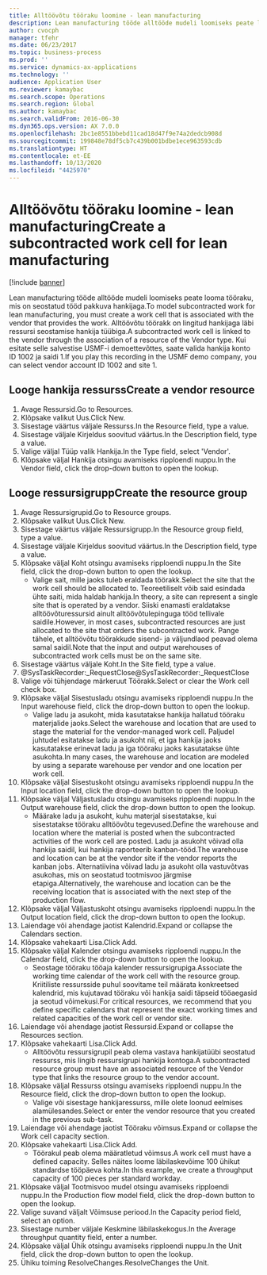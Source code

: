```yaml
---
title: Alltöövõtu tööraku loomine - lean manufacturing
description: Lean manufacturing tööde alltööde mudeli loomiseks peate looma tööraku, mis on seostatud tööd pakkuva hankijaga.
author: cvocph
manager: tfehr
ms.date: 06/23/2017
ms.topic: business-process
ms.prod: ''
ms.service: dynamics-ax-applications
ms.technology: ''
audience: Application User
ms.reviewer: kamaybac
ms.search.scope: Operations
ms.search.region: Global
ms.author: kamaybac
ms.search.validFrom: 2016-06-30
ms.dyn365.ops.version: AX 7.0.0
ms.openlocfilehash: 2bc1e8551bbebd11cad18d47f9e74a2dedcb908d
ms.sourcegitcommit: 199848e78df5cb7c439b001bdbe1ece963593cdb
ms.translationtype: HT
ms.contentlocale: et-EE
ms.lasthandoff: 10/13/2020
ms.locfileid: "4425970"
---
```

# <a name="create-a-subcontracted-work-cell-for-lean-manufacturing"></a><span data-ttu-id="6fb12-103">Alltöövõtu tööraku loomine - lean manufacturing</span><span class="sxs-lookup"><span data-stu-id="6fb12-103">Create a subcontracted work cell for lean manufacturing</span></span>

[!include [banner](../../includes/banner.md)]

<span data-ttu-id="6fb12-104">Lean manufacturing tööde alltööde mudeli loomiseks peate looma tööraku, mis on seostatud tööd pakkuva hankijaga.</span><span class="sxs-lookup"><span data-stu-id="6fb12-104">To model subcontracted work for lean manufacturing, you must create a work cell that is associated with the vendor that provides the work.</span></span> <span data-ttu-id="6fb12-105">Alltöövõtu töörakk on lingitud hankijaga läbi ressursi seostamise hankija tüübiga.</span><span class="sxs-lookup"><span data-stu-id="6fb12-105">A subcontracted work cell is linked to the vendor through the association of a resource of the Vendor type.</span></span> <span data-ttu-id="6fb12-106">Kui esitate selle salvestise USMF-i demoettevõttes, saate valida hankija konto ID 1002 ja saidi 1.</span><span class="sxs-lookup"><span data-stu-id="6fb12-106">If you play this recording in the USMF demo company, you can select vendor account ID 1002 and site 1.</span></span>


## <a name="create-a-vendor-resource"></a><span data-ttu-id="6fb12-107">Looge hankija ressurss</span><span class="sxs-lookup"><span data-stu-id="6fb12-107">Create a vendor resource</span></span>
1. <span data-ttu-id="6fb12-108">Avage Ressursid.</span><span class="sxs-lookup"><span data-stu-id="6fb12-108">Go to Resources.</span></span>
2. <span data-ttu-id="6fb12-109">Klõpsake valikut Uus.</span><span class="sxs-lookup"><span data-stu-id="6fb12-109">Click New.</span></span>
3. <span data-ttu-id="6fb12-110">Sisestage väärtus väljale Ressurss.</span><span class="sxs-lookup"><span data-stu-id="6fb12-110">In the Resource field, type a value.</span></span>
4. <span data-ttu-id="6fb12-111">Sisestage väljale Kirjeldus soovitud väärtus.</span><span class="sxs-lookup"><span data-stu-id="6fb12-111">In the Description field, type a value.</span></span>
5. <span data-ttu-id="6fb12-112">Valige väljal Tüüp valik Hankija.</span><span class="sxs-lookup"><span data-stu-id="6fb12-112">In the Type field, select 'Vendor'.</span></span>
6. <span data-ttu-id="6fb12-113">Klõpsake väljal Hankija otsingu avamiseks ripploendi nuppu.</span><span class="sxs-lookup"><span data-stu-id="6fb12-113">In the Vendor field, click the drop-down button to open the lookup.</span></span>

## <a name="create-the-resource-group"></a><span data-ttu-id="6fb12-114">Looge ressursigrupp</span><span class="sxs-lookup"><span data-stu-id="6fb12-114">Create the resource group</span></span>
1. <span data-ttu-id="6fb12-115">Avage Ressursigrupid.</span><span class="sxs-lookup"><span data-stu-id="6fb12-115">Go to Resource groups.</span></span>
2. <span data-ttu-id="6fb12-116">Klõpsake valikut Uus.</span><span class="sxs-lookup"><span data-stu-id="6fb12-116">Click New.</span></span>
3. <span data-ttu-id="6fb12-117">Sisestage väärtus väljale Ressursigrupp.</span><span class="sxs-lookup"><span data-stu-id="6fb12-117">In the Resource group field, type a value.</span></span>
4. <span data-ttu-id="6fb12-118">Sisestage väljale Kirjeldus soovitud väärtus.</span><span class="sxs-lookup"><span data-stu-id="6fb12-118">In the Description field, type a value.</span></span>
5. <span data-ttu-id="6fb12-119">Klõpsake väljal Koht otsingu avamiseks ripploendi nuppu.</span><span class="sxs-lookup"><span data-stu-id="6fb12-119">In the Site field, click the drop-down button to open the lookup.</span></span>
    * <span data-ttu-id="6fb12-120">Valige sait, mille jaoks tuleb eraldada töörakk.</span><span class="sxs-lookup"><span data-stu-id="6fb12-120">Select the site that the work cell should be allocated to.</span></span> <span data-ttu-id="6fb12-121">Teoreetiliselt võib said esindada ühte saiti, mida haldab hankija.</span><span class="sxs-lookup"><span data-stu-id="6fb12-121">In theory, a site can represent a single site that is operated by a vendor.</span></span> <span data-ttu-id="6fb12-122">Siiski enamasti eraldatakse alltöövõturessursid ainult alltöövõtulepinguga tööd tellivale saidile.</span><span class="sxs-lookup"><span data-stu-id="6fb12-122">However, in most cases, subcontracted resources are just allocated to the site that orders the subcontracted work.</span></span> <span data-ttu-id="6fb12-123">Pange tähele, et alltöövõtu töörakkude sisend- ja väljundlaod peavad olema samal saidil.</span><span class="sxs-lookup"><span data-stu-id="6fb12-123">Note that the input and output warehouses of subcontracted work cells must be on the same site.</span></span>  
6. <span data-ttu-id="6fb12-124">Sisestage väärtus väljale Koht.</span><span class="sxs-lookup"><span data-stu-id="6fb12-124">In the Site field, type a value.</span></span>
7. <span data-ttu-id="6fb12-125">@SysTaskRecorder:_RequestClose</span><span class="sxs-lookup"><span data-stu-id="6fb12-125">@SysTaskRecorder:_RequestClose</span></span>
8. <span data-ttu-id="6fb12-126">Valige või tühjendage märkeruut Töörakk.</span><span class="sxs-lookup"><span data-stu-id="6fb12-126">Select or clear the Work cell check box.</span></span>
9. <span data-ttu-id="6fb12-127">Klõpsake väljal Sisestusladu otsingu avamiseks ripploendi nuppu.</span><span class="sxs-lookup"><span data-stu-id="6fb12-127">In the Input warehouse field, click the drop-down button to open the lookup.</span></span>
    * <span data-ttu-id="6fb12-128">Valige ladu ja asukoht, mida kasutatakse hankija hallatud tööraku materjalide jaoks.</span><span class="sxs-lookup"><span data-stu-id="6fb12-128">Select the warehouse and location that are used to stage the material for the vendor-managed work cell.</span></span> <span data-ttu-id="6fb12-129">Paljudel juhtudel esitatakse ladu ja asukoht nii, et iga hankija jaoks kasutatakse erinevat ladu ja iga tööraku jaoks kasutatakse ühte asukohta.</span><span class="sxs-lookup"><span data-stu-id="6fb12-129">In many cases, the warehouse and location are modeled by using a separate warehouse per vendor and one location per work cell.</span></span>  
10. <span data-ttu-id="6fb12-130">Klõpsake väljal Sisestuskoht otsingu avamiseks ripploendi nuppu.</span><span class="sxs-lookup"><span data-stu-id="6fb12-130">In the Input location field, click the drop-down button to open the lookup.</span></span>
11. <span data-ttu-id="6fb12-131">Klõpsake väljal Väljastusladu otsingu avamiseks ripploendi nuppu.</span><span class="sxs-lookup"><span data-stu-id="6fb12-131">In the Output warehouse field, click the drop-down button to open the lookup.</span></span>
    * <span data-ttu-id="6fb12-132">Määrake ladu ja asukoht, kuhu materjal sisestatakse, kui sisestatakse tööraku alltöövõtu tegevused.</span><span class="sxs-lookup"><span data-stu-id="6fb12-132">Define the warehouse and location where the material is posted when the subcontracted activities of the work cell are posted.</span></span> <span data-ttu-id="6fb12-133">Ladu ja asukoht võivad olla hankija saidil, kui hankija raporteerib kanban-tööd.</span><span class="sxs-lookup"><span data-stu-id="6fb12-133">The warehouse and location can be at the vendor site if the vendor reports the kanban jobs.</span></span> <span data-ttu-id="6fb12-134">Alternatiivina võivad ladu ja asukoht olla vastuvõtvas asukohas, mis on seostatud tootmisvoo järgmise etapiga.</span><span class="sxs-lookup"><span data-stu-id="6fb12-134">Alternatively, the warehouse and location can be the receiving location that is associated with the next step of the production flow.</span></span>  
12. <span data-ttu-id="6fb12-135">Klõpsake väljal Väljastuskoht otsingu avamiseks ripploendi nuppu.</span><span class="sxs-lookup"><span data-stu-id="6fb12-135">In the Output location field, click the drop-down button to open the lookup.</span></span>
13. <span data-ttu-id="6fb12-136">Laiendage või ahendage jaotist Kalendrid.</span><span class="sxs-lookup"><span data-stu-id="6fb12-136">Expand or collapse the Calendars section.</span></span>
14. <span data-ttu-id="6fb12-137">Klõpsake vahekaarti Lisa.</span><span class="sxs-lookup"><span data-stu-id="6fb12-137">Click Add.</span></span>
15. <span data-ttu-id="6fb12-138">Klõpsake väljal Kalender otsingu avamiseks ripploendi nuppu.</span><span class="sxs-lookup"><span data-stu-id="6fb12-138">In the Calendar field, click the drop-down button to open the lookup.</span></span>
    * <span data-ttu-id="6fb12-139">Seostage tööraku tööaja kalender ressursigrupiga.</span><span class="sxs-lookup"><span data-stu-id="6fb12-139">Associate the working time calendar of the work cell with the resource group.</span></span> <span data-ttu-id="6fb12-140">Kriitiliste ressursside puhul soovitame teil määrata konkreetsed kalendrid, mis kujutavad tööraku või hankija saidi täpseid tööaegasid ja seotud võimekusi.</span><span class="sxs-lookup"><span data-stu-id="6fb12-140">For critical resources, we recommend that you define specific calendars that represent the exact working times and related capacities of the work cell or vendor site.</span></span>  
16. <span data-ttu-id="6fb12-141">Laiendage või ahendage jaotist Ressursid.</span><span class="sxs-lookup"><span data-stu-id="6fb12-141">Expand or collapse the Resources section.</span></span>
17. <span data-ttu-id="6fb12-142">Klõpsake vahekaarti Lisa.</span><span class="sxs-lookup"><span data-stu-id="6fb12-142">Click Add.</span></span>
    * <span data-ttu-id="6fb12-143">Alltöövõtu ressursigrupil peab olema vastava hankijatüübi seostatud ressurss, mis lingib ressursigrupi hankija kontoga.</span><span class="sxs-lookup"><span data-stu-id="6fb12-143">A subcontracted resource group must have an associated resource of the Vendor type that links the resource group to the vendor account.</span></span>  
18. <span data-ttu-id="6fb12-144">Klõpsake väljal Ressurss otsingu avamiseks ripploendi nuppu.</span><span class="sxs-lookup"><span data-stu-id="6fb12-144">In the Resource field, click the drop-down button to open the lookup.</span></span>
    * <span data-ttu-id="6fb12-145">Valige või sisestage hankijaressurss, mille olete loonud eelmises alamülesandes.</span><span class="sxs-lookup"><span data-stu-id="6fb12-145">Select or enter the vendor resource that you created in the previous sub-task.</span></span>  
19. <span data-ttu-id="6fb12-146">Laiendage või ahendage jaotist Tööraku võimsus.</span><span class="sxs-lookup"><span data-stu-id="6fb12-146">Expand or collapse the Work cell capacity section.</span></span>
20. <span data-ttu-id="6fb12-147">Klõpsake vahekaarti Lisa.</span><span class="sxs-lookup"><span data-stu-id="6fb12-147">Click Add.</span></span>
    * <span data-ttu-id="6fb12-148">Töörakul peab olema määratletud võimsus.</span><span class="sxs-lookup"><span data-stu-id="6fb12-148">A work cell must have a defined capacity.</span></span> <span data-ttu-id="6fb12-149">Selles näites loome läbilaskevõime 100 ühikut standardse tööpäeva kohta.</span><span class="sxs-lookup"><span data-stu-id="6fb12-149">In this example, we create a throughput capacity of 100 pieces per standard workday.</span></span>  
21. <span data-ttu-id="6fb12-150">Klõpsake väljal Tootmisvoo mudel otsingu avamiseks ripploendi nuppu.</span><span class="sxs-lookup"><span data-stu-id="6fb12-150">In the Production flow model field, click the drop-down button to open the lookup.</span></span>
22. <span data-ttu-id="6fb12-151">Valige suvand väljalt Võimsuse periood.</span><span class="sxs-lookup"><span data-stu-id="6fb12-151">In the Capacity period field, select an option.</span></span>
23. <span data-ttu-id="6fb12-152">Sisestage number väljale Keskmine läbilaskekogus.</span><span class="sxs-lookup"><span data-stu-id="6fb12-152">In the Average throughput quantity field, enter a number.</span></span>
24. <span data-ttu-id="6fb12-153">Klõpsake väljal Ühik otsingu avamiseks ripploendi nuppu.</span><span class="sxs-lookup"><span data-stu-id="6fb12-153">In the Unit field, click the drop-down button to open the lookup.</span></span>
25. <span data-ttu-id="6fb12-154">Ühiku toiming ResolveChanges.</span><span class="sxs-lookup"><span data-stu-id="6fb12-154">ResolveChanges the Unit.</span></span>

